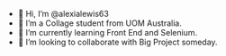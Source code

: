 - 👋 Hi, I’m @alexialewis63 
- 👀 I’m a Collage student from UOM Australia.
- 🌱 I’m currently learning Front End and Selenium.
- 💞️ I’m looking to collaborate with Big Project someday. 

<!---
alexialewis63/alexialewis63 is a ✨ special ✨ repository because its `README.md` (this file) appears on your GitHub profile.
You can click the Preview link to take a look at your changes.
--->
